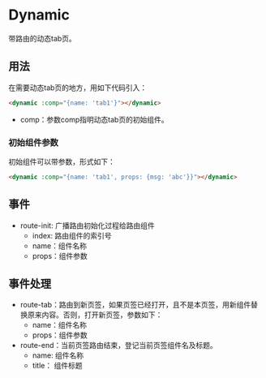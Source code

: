 # Dynamic

带路由的动态tab页。

## 用法

在需要动态tab页的地方，用如下代码引入：
```html
<dynamic :comp="{name: 'tab1'}"></dynamic>
```
- comp：参数comp指明动态tab页的初始组件。

### 初始组件参数

初始组件可以带参数，形式如下：
```html
<dynamic :comp="{name: 'tab1', props: {msg: 'abc'}}"></dynamic>
```

## 事件
- route-init: 广播路由初始化过程给路由组件
  * index: 路由组件的索引号
  * name：组件名称
  * props：组件参数

## 事件处理

- route-tab：路由到新页签，如果页签已经打开，且不是本页签，用新组件替换原来内容。否则，打开新页签，参数如下：
  * name：组件名称
  * props：组件参数
- route-end：当前页签路由结束，登记当前页签组件名及标题。
  * name: 组件名称
  * title： 组件标题
